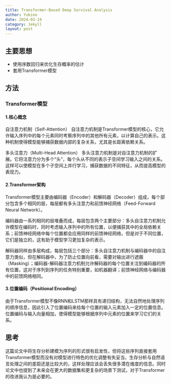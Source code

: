 ```yaml
---
title: Transformer-Based Deep Survival Analysis
author: Yukino
date: 2024-03-24
category: Jekyll
layout: post
---
```


## 主要思想
- 使用序数回归来优化生存概率的估计
- 套用Transformer模型

## 方法
### Transformer模型
#### 1.核心概念

自注意力机制（Self-Attention）
自注意力机制是Transformer模型的核心，它允许输入序列中的每个元素同时考察序列中的其他所有元素，以计算自己的表示。这种机制使得模型能够捕获数据内部的复杂关系，尤其是长距离依赖关系。

多头注意力（Multi-Head Attention）
多头注意力机制是对自注意力机制的扩展。它将注意力分为多个“头”，每个头从不同的表示子空间学习输入之间的关系。这样可以使模型在多个子空间上并行学习，捕获数据的不同特征，从而提高模型的表现力。

#### 2.Transformer架构

Transformer模型主要由编码器（Encoder）和解码器（Decoder）组成，每个部分包含多个相同的层，每层都有多头注意力和前馈神经网络（Feed-Forward Neural Network）。

编码器由一系列相同的层堆叠而成，每层包含两个主要部分：多头自注意力机制允许模型在编码时，同时考虑输入序列中的所有位置，以便捕获其中的全局依赖关系；前馈神经网络中每个位置都会应用同样的前馈神经网络，但是对于不同位置，它们是独立的，这有助于模型学习更加复杂的表示。

解码器同样由多层构成，每层包括三个部分：多头自注意力机制与编码器中的自注意力类似，但在解码器中，为了防止位置向前看，需要对输出进行遮蔽（Masking）；编码器-解码器注意力机制允许解码器的每个位置关注到编码器的所有位置，这对于序列到序列的任务特别重要，如机器翻译；前馈神经网络与编码器中的前馈网络相同。

#### 3.位置编码（Positional Encoding）

由于Transformer模型不像RNN和LSTM那样具有递归结构，无法自然地处理序列的顺序信息，因此引入了位置编码来给每个位置的输入元素加入一定的位置信息。位置编码与输入向量相加，使得模型能够根据序列中元素的位置来学习它们的关系。

## 思考

这篇论文中将生存分析建模为序列的形式很有启发性，但将这些序列直接套用Transformer模型而没有对模型进行特色的优化调整有失妥当，生存分析与自然语言处理之间的差距还是比较大的，这样处理应该会丢失很多潜在维度的信息。同时论文中也提到了未来会在更大的数据集和更复杂的场景下测试，对于Transformer的改进我认为是必要的。
